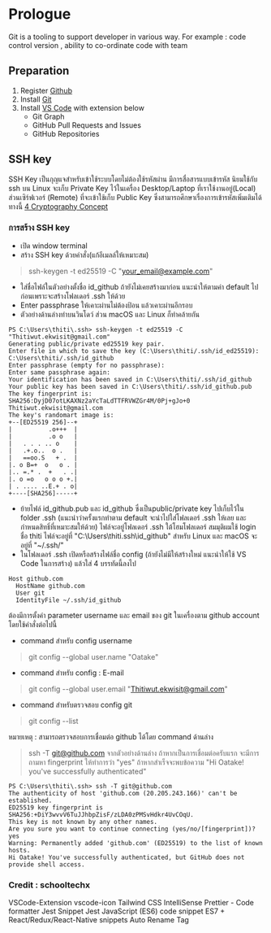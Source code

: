 # Prologue
Git is a tooling to support developer in various way. For example : code control version , ability to co-ordinate code with team

## Preparation
1. Register [Github](https://github.com/)
2. Install [Git](https://github.com/git-guides/install-git)
3. Install [VS Code](https://code.visualstudio.com/download) with extension below  
    - Git Graph
    - GitHub Pull Requests and Issues
    - GitHub Repositories

## SSH key
SSH Key เป็นกุญแจสำหรับเข้าใช้ระบบโดยไม่ต้องใช้รหัสผ่าน มีการสื่อสารแบบเข้ารหัส นิยมใช้กับ ssh บน Linux จะเก็บ Private Key ไว้ในเครื่อง Desktop/Laptop ที่เราใช้งานอยู่(Local) ส่วนเซิร์ฟเวอร์ (Remote) ที่จะเข้าใช้เก็บ Public Key
ซึ่งสามารถศึกษาเรื่องการเข้ารหัสเพิ่มเติมได้ทางนี้ [4 Cryptography Concept](https://medium.com/scb-techx/4-cryptography-concept-%E0%B8%97%E0%B8%B5%E0%B9%88-developer-%E0%B8%97%E0%B8%B8%E0%B8%81%E0%B8%84%E0%B8%99%E0%B8%84%E0%B8%A7%E0%B8%A3%E0%B8%A3%E0%B8%B9%E0%B9%89-15a806b6771d)

### การสร้าง SSH key
- เปิด window terminal
- สร้าง SSH key ด้วยคำสั่ง(แก้อีเมลล์ให้เหมาะสม) 
>ssh-keygen -t ed25519 -C "your_email@example.com"
- ใส่ชื่อไฟล์ในตัวอย่างตั้งชื่อ id_github ถ้ายังไม่เคยสร้างมาก่อน แนะนำให้ตามค่า default ไปก่อนเพราะจะสร้างโฟลเดอร์ .ssh ให้ด้วย
- Enter passphrase ให้เคาะผ่านไม่ต้องป้อน แล้วเคาะผ่านอีกรอบ
- ตัวอย่างด้านล่างทำบนวินโดว์ ส่วน macOS และ Linux ก็ทำคล้ายกัน

``` 
PS C:\Users\thiti\.ssh> ssh-keygen -t ed25519 -C "Thitiwut.ekwisit@gmail.com"
Generating public/private ed25519 key pair.
Enter file in which to save the key (C:\Users\thiti/.ssh/id_ed25519): C:\Users\thiti/.ssh/id_github
Enter passphrase (empty for no passphrase):
Enter same passphrase again:
Your identification has been saved in C:\Users\thiti/.ssh/id_github
Your public key has been saved in C:\Users\thiti/.ssh/id_github.pub
The key fingerprint is:
SHA256:DyjD07otLKAXNz2aYcTaLdTTFRVWZGr4M/0Pj+gJo+0 Thitiwut.ekwisit@gmail.com
The key's randomart image is:
+--[ED25519 256]--+
|          .o+++  |
|          .o o   |
|   . . . .. o    |
|   .+.o..  o .   |
|   ==oo.S   + .  |
|. o B=+  o   o . |
|.. =.* .  +   . .|
|. o =o   o o o +.|
| . .... ..E.+ . o|
+----[SHA256]-----+
``` 
- ย้ายไฟล์ id_github.pub และ id_github ซึ่งเป็นpublic/private key ไปเก็บไว้ใน folder .ssh (แนะนำว่าครั้งแรกทำตาม default จะนำไปใส่โฟลเดอร์ .ssh ให้เลย และกำหนดสิทธิ์ที่เหมาะสมให้ด้วย) ไฟล์จะอยู่โฟลเดอร์ .ssh ใต้โฮมโฟลเดอร์ สมมุติผมใช้ login ชื่อ thiti ไฟล์จะอยู่ที่ "C:\Users\thiti\.ssh\id_github" สำหรับ
Linux และ macOS จะอยู่ที่ "~/.ssh/"
- ในโฟลเดอร์ .ssh เปิดหรือสร้างไฟล์ชื่อ config (ถ้ายังไม่มีให้สร้างใหม่ แนะนำให้ใช้ VS Code ในการสร้าง) แล้วใส่ 4 บรรทัดนี้ลงไป
``` 
Host github.com
  HostName github.com
  User git
  IdentityFile ~/.ssh/id_github
``` 
ต้องมีการตั้งค่า parameter username และ email ของ git ในเครื่องตาม github account โดยใช้คำสั่งต่อไปนี้
- command สำหรับ config username
> git config --global user.name "Oatake"
- command สำหรับ config : E-mail
> git config --global user.email "Thitiwut.ekwisit@gmail.com"
- command สำหรับตรวจสอบ config git
> git config --list

หมายเหตุ : สามารถตรวจสอบการเชื่อมต่อ github ได้โดย command ด้านล่าง
>ssh -T git@github.com
จากตัวอย่างด้านล่าง ถ้าหากเป็นการเชื่อมต่อครับแรก จะมีการถามหา fingerprint ให้ทำการว่า "yes" ถ้าหากสำเร็จจะพบข้อความ "Hi Oatake! you've successfully authenticated"
``` 
PS C:\Users\thiti\.ssh> ssh -T git@github.com
The authenticity of host 'github.com (20.205.243.166)' can't be established.
ED25519 key fingerprint is SHA256:+DiY3wvvV6TuJJhbpZisF/zLDA0zPMSvHdkr4UvCOqU.
This key is not known by any other names.
Are you sure you want to continue connecting (yes/no/[fingerprint])? yes
Warning: Permanently added 'github.com' (ED25519) to the list of known hosts.
Hi Oatake! You've successfully authenticated, but GitHub does not provide shell access.
``` 
### Credit : schooltechx

VSCode-Extension
vscode-icon 
Tailwind CSS IntelliSense
Prettier - Code formatter
Jest Snippet
Jest
JavaScript (ES6) code snippet
ES7 + React/Redux/React-Native snippets
Auto Rename Tag